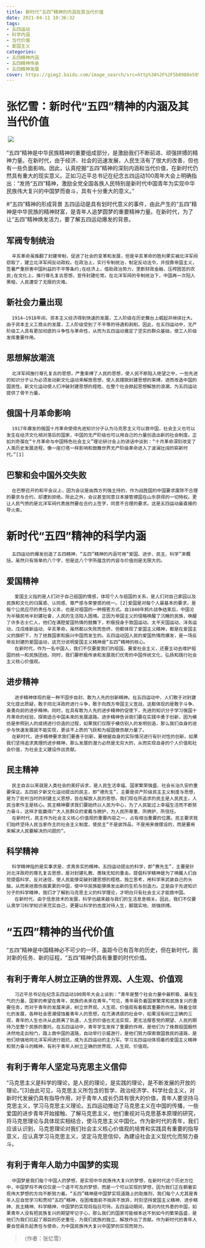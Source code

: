 ```yaml
---
title: 新时代“五四”精神的内涵及其当代价值
date: 2021-04-11 10:36:32
tags:
- 五四运动
- 科学内涵 
- 当代价值
- 爱国主义
categories:
- 五四精神内涵
- 五四精神传承
- 五四精神发展
cover: https://gimg2.baidu.com/image_search/src=http%3A%2F%2F5b0988e595225.cdn.sohucs.com%2Fimages%2F20200513%2F1ae3c79b26f748ecabb368d8a81d0027.jpeg&refer=http%3A%2F%2F5b0988e595225.cdn.sohucs.com&app=2002&size=f9999,10000&q=a80&n=0&g=0n&fmt=jpeg?sec=1620744359&t=597b881e90872c56e2c855efd5dac2fc
---
```


# 张忆雪：新时代“五四”精神的内涵及其当代价值

​		![](传承五四精神，争做时代先锋.jpg)

​		“五四”精神是中华民族精神的重要组成部分，是激励我们不断前进、顽强拼搏的精神力量。在新时代，由于经济、社会的迅速发展，人民生活有了很大的改善，但也有一些负面影响。因此，认真挖掘“五四”精神的深刻内涵和当代价值，在新时代仍然具有重大的现实意义。正如习近平总书记在纪念五四运动100周年大会上明确指出：“发扬“五四”精神，激励全党全国各族人民特别是新时代中国青年为实现中华民族伟大复兴的中国梦而奋斗，具有十分重大的意义。”

#“五四”精神的形成背景
      五四运动是具有划时代意义的事件，由此产生的“五四”精神是中华民族的精神财富，是青年人追梦圆梦的重要精神力量。在新时代，为了让“五四”精神焕发活力，要了解五四运动爆发的背景。
## 军阀专制统治
      辛亥革命虽推翻了封建帝制，促进了社会的变革和发展，但是辛亥革命的胜利果实被北洋军阀窃取了，建立北洋军阀反动政权。在政治上，实行专制统治，制定反动法令，并投靠帝国主义，签署严重损害中国利益的不平等条约;在经济上，借助政治势力，垄断财政金融，压榨困苦的农民;在文化上，推行尊孔复古思想，宣传封建伦常。在北洋军阀的专制统治下，中国再一次陷入黑暗，人民遭受了无限的灾难。
## 新社会力量出现
      1914—1918年间，资本主义经济得到快速的发展，工人阶级在历史舞台上崛起并继续壮大。由于资本主义工商业的发展，工人阶级受到了不平等的待遇和剥削，因此，在五四运动中，无产阶级工人具有更加彻底的斗争性与革命性，从而为五四运动奠定了坚实的群众基础，使工人阶级发挥重要作用。
## 思想解放潮流
      北洋军阀施行尊孔复古的思想，严重束缚了人民的思想，使人民不断陷入绝望之中，一些先进的知识分子认为必须发动新文化运动来解放思想，使人民摆脱封建思想的束缚，进而改造中国的国民性。新文化运动使人们冲破封建思想的桎梏，在整个社会掀起思想解放的浪潮，为五四运动提供了骨干力量。
## 俄国十月革命影响
      1917年爆发的俄国十月革命使得先进知识分子认为马克思主义可以救中国，社会主义也可以发生在经济文化相对落后的国家，中国的无产阶级也可以用自己的力量创造出新的社会制度。正如刘奇葆在“十月革命与中国特色社会主义”理论研讨会上的讲话中谈到：“十月革命深刻改变了人类历史发展进程，像一座灯塔一样影响和鼓舞世界无产阶级革命进入了波澜壮阔的崭新时代。”[1]
## 巴黎和会中国外交失败
      在巴黎召开的和平会议上，因为会议是由西方列强主持的，作为战胜国的中国要求废除不合理的要求与合约，却遭到拒绝。除此之外，会议甚至同意日本接管德国在山东获得的一切特权。更让人民气愤的是北洋军阀代表居然要在合约上签字，同意不合理的要求。这是五四运动最直接的导火索。

# 新时代“五四”精神的科学内涵
      五四运动的爆发创造了五四精神，“五四”精神的内涵可用“爱国、进步、民主、科学”来概括，虽然只有简单的八个字，但是这八个字所蕴含的内容与价值则是无限大的。
## 爱国精神
       爱国主义指的是人们对于自己祖国的情感，体现个人与祖国的关系，是人们对自己家园以及民族和文化的归属感、认同感、尊严感与荣誉感的统一。[2]爱国是对每个人最基本的要求，是每个公民应尽的责任与义务，也是对祖国的一种报答方式。自1840年鸦片战争结束后，中国沦为半殖民地半封建社會，人民的生活陷入困境。正因为帝国主义的侵略唤醒了沉睡的民族，唤醒了许多志士仁人，他们在满腔爱国热情的鼓舞下，积极投身于救国运动。太平天国运动、洋务运动，戊戌维新运动、辛亥革命，虽然都以失败而告终，但都体现了爱国主义精神，都是在爱国主义的旗帜下，为了拯救国家和振兴中国而发生的。五四运动因人民的爱国热情而爆发，是一场反帝反封建的爱国运动，这充分说明爱国主义精神是“五四”精神的核心。
       在新时代，作为一名中国人，我们不仅要爱我们的祖国，要爱社会主义，还要主动去维护祖国的统一和民族团结。同时，我们要积极传承和发展我们优秀的中国传统文化，弘扬和践行社会主义核心价值观。
## 进步精神
       进步精神体现的是一种不固步自封、敢为人先的创新精神。在五四运动中，人们敢于对封建文化提出质疑，敢于同北洋政府进行斗争，敢于向西方帝国主义宣战，这都体现的是敢于斗争、奋勇向前的进步精神。同时，在具有敢为人先的进步精神的促使下，先进的知识分子学习俄国十月革命的经验，探索适合中国未来的发展道路。进步精神告诉我们要在实践中勇于创新，因为模仿是参照别人的成绩进行仿造的过程，如果我们仅限于模仿别人的发明创造，那么我们自身的进步与快速发展就不能实现，更谈不上质的飞跃和为祖国做贡献力量了。
      在新时代，进步精神要求我们要善于创新，要根据自身的实际情况进行有针对性的创新。如果我们坚持追求真理的进步精神，那么发展的潜力必然是无穷大的，从而实现自身的个人价值和社会价值，为社会主义建设作出贡献。
## 民主精神
      民主自古以来就是人类社会的美好诉求，是人民生活幸福、国家繁荣强盛、社会长治久安的重要保证。五四前夕新文化运动提出的民主，即“德先生”，主要是资产阶级民主主义制度与思想，是为了批判当时的封建主义思想，旨在解放人民的思想。我们现在所追求的民主是人民民主，人民当家作主是核心。民主精神要求我们要始终以人民为中心，为了人民能过上幸福生活而不断努力奋斗，这样才能赢得广大人民群众的爱戴与拥护，为人民所尊重、所拥护、所信任。
      在新时代，民主作为社会主义核心价值观的重要内容之一，占有相当重要的位置。民主要求我们始终坚持人民当家作主的社会主义制度，使民主“不是装饰品，不是用来做摆设的，而是要用来解决人民要解决的问题的”。
## 科学精神
      科学精神指的是实事求是、求真务实的精神。五四运动提出的科学，即“赛先生”，主要是针对北洋政府的尊孔复古思想，是对封建礼教、愚昧无知的重击。提倡科学精神是为了唤醒人们自觉提倡科学、反对迷信，使人民能够突破封建思想的桎梏，独立思考，用科学来武装自己的头脑，从而来拯救伤痕累累的中国，使中华民族能够焕发出新的生机与创造力。正是由于先进知识分子的科学精神，我们才了解到马克思主义的科学理论，才明白只有社会主义才能救中国。
       在新时代，由于信息技术的发展，科学也越来越与我们的生活息息相关。因此，我们不仅要认真学习科学知识来充实自己，更要以科学的态度对待人生，脚踏实地、顽强拼搏。

# “五四”精神的当代价值
   “五四”精神是中国精神必不可少的一环，虽距今已有百年的历史，但在新时代，面对新的任务、新的征程，“五四”精神仍具有重要的时代价值。
## 有利于青年人树立正确的世界观、人生观、价值观
       习近平总书记在纪念五四运动100周年大会上谈到：“青年是整个社会力量中最积极、最有生气的力量，国家的希望在青年，民族的未来在青年。”可见，青年肩负着国家繁荣和民族复兴的重要任务，而对于青年的发展来讲，树立世界观、人生观、价值观有着极其重要的作用。随着全球化的发展，各种社会思潮侵蚀着青年人的思想，在充满诱惑的社会中，如果没有树立正确的三观，青年的人生也许从此脱离了轨道，人生的价值也无法实现，更无法报答党的期望、人民的期待乃至整个民族的重托。在五四运动中，青年学生发挥了重要的作用，是他们为了挽救祖国毅然决然地走出校门，踏上救中国的道路，自动举行示威游行，是他们努力探索救国救民的道路，是他们顽强地同北洋军阀进行抵抗，成为五四运动的主力军。学习五四运动体现着的爱国主义精神和努力奋斗的精神，有利于青年人树立正确的世界观、人生观、价值观。
## 有利于青年人坚定马克思主义信仰
   “马克思主义是科学的理论，是人民的理论，是实践的理论，是不断发展的开放的理论。”[3]由此可见，马克思主义所包含的哲学、政治经济学、科学社会主义，对新时代发展仍具有指导作用，对于青年人成长仍具有很大的价值，青年人要坚持马克思主义，学习马克思主义理论。五四运动推动了马克思主义在中国的传播，一些爱国的进步青年开始接触、了解马克思主义，他们重视对马克思基本原理的研究，将马克思理论与具体现实相结合，使马克思主义中国化。作为新时代的青年，我们应该认识到，马克思理论对我们社会主义核心价值观的培育和实践具有重要的指导意义，应认真学习马克思主义，坚定马克思信仰，為建设社会主义现代化而努力奋斗。
## 有利于青年人助力中国梦的实现
      中国梦是我们每个中国人的梦想，是实现中华民族伟大复兴的梦想，在新时代这个历史方位中，中国梦将不再仅仅是一个遥不可及的梦想，而是一个可以实现的梦想，因为我们正在朝着实现伟大梦想的方向不断努力着。“五四”精神是中国梦实现道路上的助推剂，我们每个人尤其是青年人应自觉学习和贯彻“五四”精神，在困难面前不抛弃不放弃，时刻坚持爱国主义精神、进步精神、民主精神、科学精神，中国梦的实现将指日可待。五四运动期间，面对内忧外患的中国，如果青年人没有把民族复兴的期望牢记于心，那么我们的国家可能根本达不到如今的繁荣昌盛，是他们为我们扛起了艰巨的历史重任，为我们民族的独立、解放作出了贡献。作为新时代的青年人要自觉肩负起责任与使命，为中国民族伟大复兴中国梦的实现而努力。

> （作者：张忆雪）